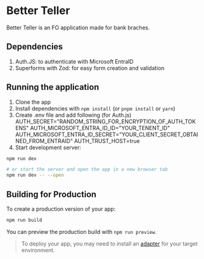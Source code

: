 # Better Teller

Better Teller is an FO application made for bank braches.

## Dependencies
1. Auth.JS: to authenticate with Microsoft EntraID
2. Superforms with Zod: for easy form creation and validation 

## Running the application

1. Clone the app
2. Install dependencies with `npm install` (or `pnpm install` or `yarn`)
3. Create .env file and add following (for Auth.js)
AUTH_SECRET="RANDOM_STRING_FOR_ENCRYPTION_OF_AUTH_TOKENS"
AUTH_MICROSOFT_ENTRA_ID_ID="YOUR_TENENT_ID"
AUTH_MICROSOFT_ENTRA_ID_SECRET="YOUR_CLIENT_SECRET_OBTAINED_FROM_ENTRAID"
AUTH_TRUST_HOST=true
4. Start development server:

```bash
npm run dev

# or start the server and open the app in a new browser tab
npm run dev -- --open
```

## Building for Production

To create a production version of your app:

```bash
npm run build
```

You can preview the production build with `npm run preview`.

> To deploy your app, you may need to install an [adapter](https://svelte.dev/docs/kit/adapters) for your target environment.